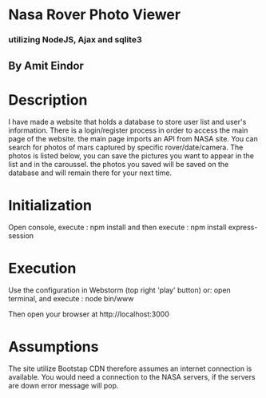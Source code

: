 <h1>Nasa Rover Photo Viewer</h1>
<h3>utilizing NodeJS, Ajax and sqlite3</h3>
<h2>By Amit Eindor</h2>

<h1>Description</h1>
<p>
I have made a website that holds a database to store user list and user's information.
There is a login/register process in order to access the main page of the website.
the main page imports an API from NASA site. You can search for
photos of mars captured by specific rover/date/camera.
The photos is listed below, you can save the pictures you want to appear in the list and in the caroussel.
the photos you saved will be saved on the database and will remain there for your next time.
</p>

<h1>Initialization</h1>
<p>
Open console, execute : npm install
and then execute : npm install express-session
</p>

<h1>Execution</h1>
<p>Use the configuration in Webstorm (top right 'play' button) or: open terminal,
and execute : node bin/www
</p>
<p>
Then open your browser at http://localhost:3000
</p>
<h1>Assumptions</h1>
<p>
  The site utilize Bootstap CDN therefore assumes an internet connection is available.
You would need a connection to the NASA servers, if the servers are down error message will pop.
</p>

